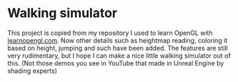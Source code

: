 # Walking simulator

This project is copied from my repository I used to learn OpenGL with [learnopengl.com](learnopengl.com).
Now other details such as heightmap reading, coloring it based on height, jumping and such have been added.
The features are still very rudimentary, but I hope I can make a nice little walking simulator out of this.
(Not those demos you see in YouTube that made in Unreal Engine by shading experts)